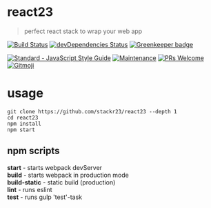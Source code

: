 # react23
> perfect react stack to wrap your web app

[![Build Status](https://travis-ci.com/stackr23/react23.svg?branch=master)](https://travis-ci.com/stackr23/react23)
[![devDependencies Status](https://david-dm.org/stackr23/react23/dev-status.svg)](https://david-dm.org/stackr23/react23?type=dev)
[![Greenkeeper badge](https://badges.greenkeeper.io/stackr23/react23.svg)](https://greenkeeper.io/)

<a href="https://standardjs.com"><img src="https://img.shields.io/badge/code_style-standard-brightgreen.svg" alt="Standard - JavaScript Style Guide"></a>
[![Maintenance][maintenance-img]][maintenance-url]
[![PRs Welcome][pr-welcome]](http://makeapullrequest.com)
<a href="https://gitmoji.carloscuesta.me">
    <img src="https://img.shields.io/badge/gitmoji-%20😜%20😍-FFDD67.svg?style=flat-square"
         alt="Gitmoji">
</a>

[maintenance-img]: https://img.shields.io/badge/Maintained%3F-yes-green.svg
[maintenance-url]: https://GitHub.com/Doubleu23/tailored-react-env/graphs/commit-activity
[pr-welcome]: https://img.shields.io/badge/PRs-welcome-brightgreen.svg?style=flat-square

# usage
```
git clone https://github.com/stackr23/react23 --depth 1
cd react23
npm install
npm start 
```

## npm scripts  
__start__ - starts webpack devServer  
__build__ - starts webpack in production mode  
__build-static__ - static build (production)  
__lint__ - runs eslint  
__test__ - runs gulp 'test'-task  
